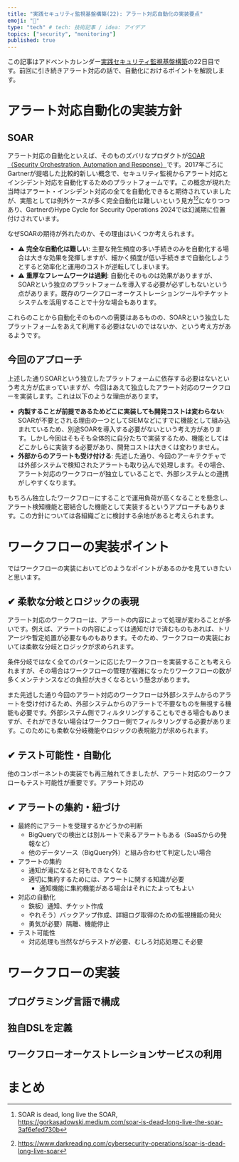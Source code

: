 ```yaml
---
title: "実践セキュリティ監視基盤構築(22): アラート対応自動化の実装要点"
emoji: "🔎"
type: "tech" # tech: 技術記事 / idea: アイデア
topics: ["security", "monitoring"]
published: true
---
```


この記事はアドベントカレンダー[実践セキュリティ監視基盤構築](https://adventar.org/calendars/9986)の22日目です。前回に引き続きアラート対応の話で、自動化におけるポイントを解説します。

# アラート対応自動化の実装方針

## SOAR

アラート対応の自動化といえば、そのものズバリなプロダクトが[SOAR（Security Orchestration, Automation and Response）](https://www.gartner.com/en/information-technology/glossary/security-orchestration-automation-response-soar)です。2017年ごろにGartnerが提唱した比較的新しい概念で、セキュリティ監視からアラート対応とインシデント対応を自動化するためのプラットフォームです。この概念が現れた当時はアラート・インシデント対応の全てを自動化できると期待されていましたが、実態としては例外ケースが多く完全自動化は難しいという見方[^Gorka][^darkreading]になりつつあり、GartnerのHype Cycle for Security Operations 2024では幻滅期に位置付けされています。

なぜSOARの期待が外れたのか、その理由はいくつか考えられます。

- ⚠️ **完全な自動化は難しい**: 主要な発生頻度の多い手続きのみを自動化する場合は大きな効果を発揮しますが、細かく頻度が低い手続きまで自動化しようとすると効率化と運用のコストが逆転してしまいます。
- ⚠️ **重厚なフレームワークは過剰**: 自動化そのものは効果がありますが、SOARという独立のプラットフォームを導入する必要が必ずしもないという点があります。既存のワークフローオーケストレーションツールやチケットシステムを活用することで十分な場合もあります。

これらのことから自動化そのものへの需要はあるものの、SOARという独立したプラットフォームをあえて利用する必要はないのではないか、という考え方があるようです。

[^Gorka]:SOAR is dead, long live the SOAR, https://gorkasadowski.medium.com/soar-is-dead-long-live-the-soar-3af6efed730b
[^darkreading]: https://www.darkreading.com/cybersecurity-operations/soar-is-dead-long-live-soar

## 今回のアプローチ

上述した通りSOARという独立したプラットフォームに依存する必要はないという考え方が広まっていますが、今回はあえて独立したアラート対応のワークフローを実装します。これは以下のような理由があります。

- **内製することが前提であるためどこに実装しても開発コストは変わらない**: SOARが不要とされる理由の一つとしてSIEMなどにすでに機能として組み込まれているため、別途SOARを導入する必要がないという考え方があります。しかし今回はそもそも全体的に自分たちで実装するため、機能としてはどこかしらに実装する必要があり、開発コストは大きくは変わりません。
- **外部からのアラートも受け付ける**: 先述した通り、今回のアーキテクチャでは外部システムで検知されたアラートも取り込んで処理します。その場合、アラート対応のワークフローが独立していることで、外部システムとの連携がしやすくなります。

もちろん独立したワークフローにすることで運用負荷が高くなることを懸念し、アラート検知機能と密結合した機能として実装するというアプローチもあります。この方針については各組織ごとに検討する余地があると考えられます。

# ワークフローの実装ポイント

ではワークフローの実装においてどのようなポイントがあるのかを見ていきたいと思います。


## ✔ 柔軟な分岐とロジックの表現

アラート対応のワークフローは、アラートの内容によって処理が変わることが多いです。例えば、アラートの内容によっては通知だけで済むものもあれば、トリアージや暫定処置が必要なものもあります。そのため、ワークフローの実装においては柔軟な分岐とロジックが求められます。

条件分岐ではなく全てのパターンに応じたワークフローを実装することも考えられますが、その場合はワークフローの管理が複雑になったりワークフローの数が多くメンテナンスなどの負担が大きくなるという懸念があります。

また先述した通り今回のアラート対応のワークフローは外部システムからのアラートを受け付けるため、外部システムからのアラートで不要なものを無視する機能も必要です。外部システム側でフィルタリングすることもできる場合もありますが、それができない場合はワークフロー側でフィルタリングする必要があります。このためにも柔軟な分岐機能やロジックの表現能力が求められます。

## ✔ テスト可能性・自動化

他のコンポーネントの実装でも再三触れてきましたが、アラート対応のワークフローもテスト可能性が重要です。アラート対応の

## ✔ アラートの集約・紐づけ


- 最終的にアラートを受理するかどうかの判断
    - BigQueryでの検出とは別ルートで来るアラートもある（SaaSからの発報など）
    - 他のデータソース（BigQuery外）と組み合わせて判定したい場合
- アラートの集約
    - 通知が滝になると何もできなくなる
    - 適切に集約するためには、アラートに関する知識が必要
        - 通知機能に集約機能がある場合はそれにたよってもよい
- 対応の自動化
    - 鉄板）通知、チケット作成
    - やれそう）バックアップ作成、詳細ログ取得のための監視機能の発火
    - 勇気が必要）隔離、機能停止
- テスト可能性
    - 対応処理も当然ながらテストが必要、むしろ対応処理こそ必要

# ワークフローの実装

## プログラミング言語で構成

## 独自DSLを定義

## ワークフローオーケストレーションサービスの利用

# まとめ
